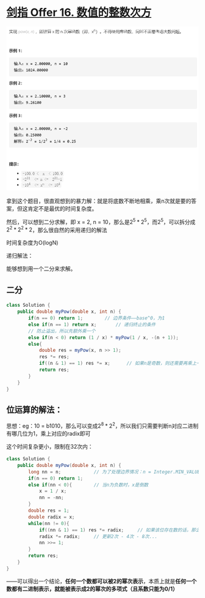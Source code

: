 # [剑指 Offer 16. 数值的整数次方](https://leetcode-cn.com/problems/shu-zhi-de-zheng-shu-ci-fang-lcof/)

<img src="pic\image-20210503153842569.png" alt="image-20210503153842569" style="zoom:67%;" />

拿到这个题目，很直观想到的暴力解：就是将底数不断地相乘，乘n次就是要的答案，但这肯定不是最优的时间复杂度。

然后，可以想到二分求解，即 x = 2, n = 10，那么是$2^5 * 2^5$，而$2^5$，可以拆分成$2^2 * 2^2 * 2$，那么很自然的采用递归的解法

时间复杂度为O(logN)

递归解法：

能够想到用一个二分来求解。

## 二分

```java
class Solution {
    public double myPow(double x, int n) {
        if(n == 0) return 1;		// 边界条件——base^0，为1
        else if(n == 1) return x;		// 递归终止的条件
        // 防止溢出，所以先额外乘一个
        else if(n < 0) return (1 / x) * myPow(1 / x, -(n + 1));
        else{
            double res = myPow(x, n >> 1);
            res *= res;
            if((n & 1) == 1) res *= x;		// 如果n是奇数，则还需要再乘上一个base
            return res;
        } 
    }
}
```

## 位运算的解法：

思想：eg：10 = b1010，那么可以变成$2^8 * 2^2$，所以我们只需要判断n对应二进制有哪几位为1，乘上对应的radix即可

这个时间复杂更小，限制在32次内：

```java
class Solution {
    public double myPow(double x, int n) {
        long nn = n;			// 为了处理边界情况：n = Integer.MIN_VALUE,-n然后就溢出了，所以用long存储
        if(n == 0) return 1;
        else if(nn < 0){        // 当n为负数时，x是倒数
            x = 1 / x;
            nn = -nn;
        }
        double res = 1;
        double radix = x;
        while(nn != 0){
            if((nn & 1) == 1) res *= radix;		// 如果该位存在数的话，那么需要乘上，不存在的话，那么掠过
            radix *= radix;		// 更新2次 - 4次 - 8次...
            nn >>= 1;
        }
        return res;
    }
}
```

——可以得出一个结论，**任何一个数都可以被2的幂次表示**，本质上就是**任何一个数都有二进制表示，就能被表示成2的幂次的多项式（且系数只能为0/1）**